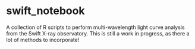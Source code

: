 # swift_notebook
A collection of R scripts to perform multi-wavelength light curve analysis from the Swift X-ray observatory. This is still a work in progress, as there a lot of methods to incorporate!
